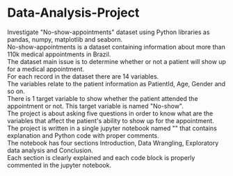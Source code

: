 # Data-Analysis-Project
Investigate "No-show-appointments" dataset using Python libraries as pandas, numpy, matplotlib and seaborn.   
No-show-appointments is a dataset containing information about more than 110k medical appointments in Brazil.  
The dataset main issue is to determine whether or not a patient will show up for a medical appointment.  
For each record in the dataset there are 14 variables.  
The variables relate to the patient information as PatientId, Age, Gender and so on.  
There is 1 target variable to show whether the patient attended the appointment or not. This target variable is named "No-show".  
The project is about asking five questions in order to know what are the variables that affect the patient's ability to show up for the appointment.  
The project is written in a single jupyter notebook named "" that contains explanation and Python code with proper comments.  
The notebook has four sections Introduction, Data Wrangling, Exploratory data analysis and Conclusion.  
Each section is clearly explained and each code block is properly commented in the jupyter notebook.  
